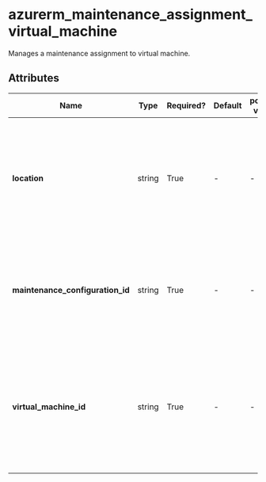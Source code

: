 # azurerm_maintenance_assignment_virtual_machine

Manages a maintenance assignment to virtual machine.

## Attributes

| Name | Type | Required? | Default  | possible values | Description |
| ---- | ---- | --------- | -------- | ----------- | ----------- |
| **location** | string | True | -  |  -  | Specifies the supported Azure location where the resource exists. Changing this forces a new resource to be created. | 
| **maintenance_configuration_id** | string | True | -  |  -  | Specifies the ID of the Maintenance Configuration Resource. Changing this forces a new resource to be created. | 
| **virtual_machine_id** | string | True | -  |  -  | Specifies the Virtual Machine ID to which the Maintenance Configuration will be assigned. Changing this forces a new resource to be created. | 

